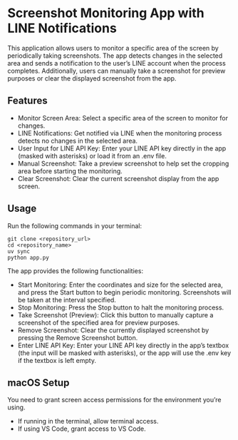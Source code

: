 # Screenshot Monitoring App with LINE Notifications

This application allows users to monitor a specific area of the screen by periodically taking screenshots. The app detects changes in the selected area and sends a notification to the user’s LINE account when the process completes. Additionally, users can manually take a screenshot for preview purposes or clear the displayed screenshot from the app.

## Features
- Monitor Screen Area: Select a specific area of the screen to monitor for changes.
- LINE Notifications: Get notified via LINE when the monitoring process detects no changes in the selected area.
- User Input for LINE API Key: Enter your LINE API key directly in the app (masked with asterisks) or load it from an .env file.
- Manual Screenshot: Take a preview screenshot to help set the cropping area before starting the monitoring.
- Clear Screenshot: Clear the current screenshot display from the app screen.

## Usage
Run the following commands in your terminal:

``` 
git clone <repository_url>
cd <repository_name>
uv sync
python app.py
```

The app provides the following functionalities:
- Start Monitoring: Enter the coordinates and size for the selected area, and press the Start button to begin periodic monitoring. Screenshots will be taken at the interval specified.
- Stop Monitoring: Press the Stop button to halt the monitoring process.
- Take Screenshot (Preview): Click this button to manually capture a screenshot of the specified area for preview purposes.
- Remove Screenshot: Clear the currently displayed screenshot by pressing the Remove Screenshot button.
- Enter LINE API Key: Enter your LINE API key directly in the app’s textbox (the input will be masked with asterisks), or the app will use the .env key if the textbox is left empty.

## macOS Setup

You need to grant screen access permissions for the environment you’re using.
- If running in the terminal, allow terminal access.
- If using VS Code, grant access to VS Code.
